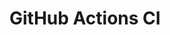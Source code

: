 # GitHub Actions CI







































































































































































































































































































































































































































































































































































































































































































































































































































































































































































































